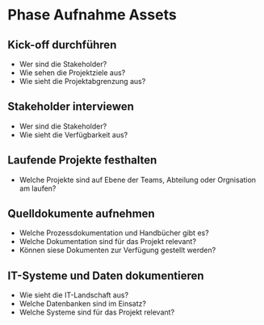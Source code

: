 # Phase Aufnahme Assets

## Kick-off durchführen

* Wer sind die Stakeholder?
* Wie sehen die Projektziele aus?
* Wie sieht die Projektabgrenzung aus?

## Stakeholder interviewen

* Wer sind die Stakeholder?
* Wie sieht die Verfügbarkeit aus?

## Laufende Projekte festhalten

* Welche Projekte sind auf Ebene der Teams, Abteilung oder Orgnisation am laufen?

## Quelldokumente aufnehmen

* Welche Prozessdokumentation und Handbücher gibt es?
* Welche Dokumentation sind für das Projekt relevant?
* Können siese Dokumenten zur Verfügung gestellt werden?

## IT-Systeme und Daten dokumentieren

* Wie sieht die IT-Landschaft aus?
* Welche Datenbanken sind im Einsatz?
* Welche Systeme sind für das Projekt relevant?


